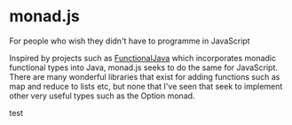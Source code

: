# monad.js

For people who wish they didn't have to programme in JavaScript

Inspired by projects such as [FunctionalJava][functionalJava] which incorporates monadic functional types into Java, monad.js
seeks to do the same for JavaScript.  There are many wonderful libraries that exist for adding functions such as map and reduce
to lists etc, but none that I've seen that seek to implement other very useful types such as the Option monad.

test

[functionalJava]:http://functionaljava.org
